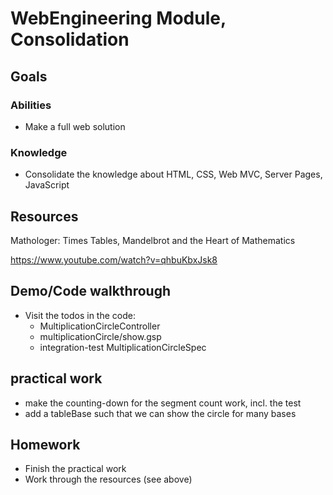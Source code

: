 # WebEngineering Module, Consolidation

## Goals

### Abilities
- Make a full web solution

### Knowledge
- Consolidate the knowledge about HTML, CSS, Web MVC, Server Pages, JavaScript

## Resources

Mathologer: 
Times Tables, Mandelbrot and the Heart of Mathematics

https://www.youtube.com/watch?v=qhbuKbxJsk8

## Demo/Code walkthrough 

- Visit the todos in the code:
  - MultiplicationCircleController
  - multiplicationCircle/show.gsp
  - integration-test MultiplicationCircleSpec

## practical work

- make the counting-down for the segment count work, incl. the test
- add a tableBase such that we can show the circle for many bases

## Homework 

- Finish the practical work
- Work through the resources (see above)